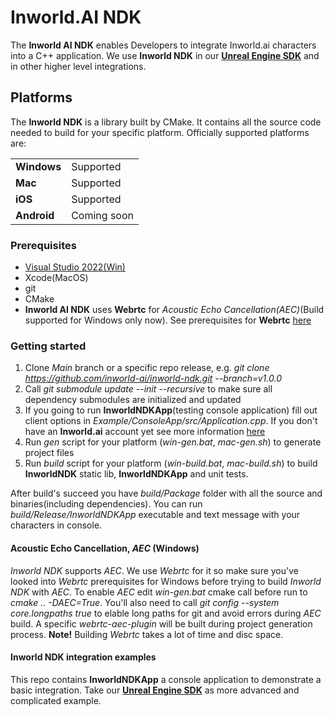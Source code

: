 # Inworld.AI NDK

The **Inworld AI NDK** enables Developers to integrate Inworld.ai characters into a C++ application. We use **Inworld NDK** in our [**Unreal Engine SDK**](https://docs.inworld.ai/docs/tutorial-integrations/unreal-engine/) and in other higher level integrations. 

## Platforms

The **Inworld NDK** is a library built by CMake. It contains all the source code needed to build for your specific platform. Officially supported platforms are:

<table>
  <tr>
    <td><b>Windows</b></td>
    <td>Supported</td>
  </tr>
  <tr>
    <td><b>Mac</b></td>
    <td>Supported</td>
  </tr>
  <tr>
    <td><b>iOS</b></td>
    <td>Supported</td>
  </tr>
  <tr>
    <td><b>Android</b></td>
    <td>Coming soon</td>
  </tr>
</table>

### Prerequisites

- [Visual Studio 2022(Win)](https://docs.inworld.ai/docs/tutorial-integrations/unreal-engine/getting-started/#installing-visual-studio)
- Xcode(MacOS)
- git
- CMake
- **Inworld AI NDK** uses **Webrtc** for *Acoustic Echo Cancellation(AEC)*(Build supported for Windows only now). See prerequisites for **Webrtc** [here](https://webrtc.github.io/webrtc-org/native-code/development/prerequisite-sw/)

### Getting started

1. Clone *Main* branch or a specific repo release, e.g. *git clone https://github.com/inworld-ai/inworld-ndk.git --branch=v1.0.0*
2. Call *git submodule update --init --recursive* to make sure all dependency submodules are initialized and updated
3. If you going to run **InworldNDKApp**(testing console application) fill out client options in *Example/ConsoleApp/src/Application.cpp*. If you don't have an **Inworld.ai** account yet see more information [here](https://docs.inworld.ai/docs/intro)
4. Run *gen* script for your platform (*win-gen.bat*, *mac-gen.sh*) to generate project files
5. Run *build* script for your platform (*win-build.bat*, *mac-build.sh*) to build **InworldNDK** static lib, **InworldNDKApp** and unit tests.

After build's succeed you have *build/Package* folder with all the source and binaries(including dependencies). You can run *build/Release/InworldNDKApp* executable and text message with your characters in console.

#### Acoustic Echo Cancellation, *AEC* (Windows)

*Inworld NDK* supports *AEC*. We use *Webrtc* for it so make sure you've looked into *Webrtc* prerequisites for Windows before trying to build *Inworld NDK* with *AEC*. To enable *AEC* edit *win-gen.bat* cmake call before run to *cmake .. -DAEC=True*. You'll also need to call *git config --system core.longpaths true* to elable long paths for git and avoid errors during *AEC* build. A specific *webrtc-aec-plugin* will be built during project generation process. **Note!** Building *Webrtc* takes a lot of time and disc space.

#### Inworld NDK integration examples

This repo contains **InworldNDKApp** a console application to demonstrate a basic integration. Take our [**Unreal Engine SDK**](https://docs.inworld.ai/docs/tutorial-integrations/unreal-engine/) as more advanced and complicated example.
